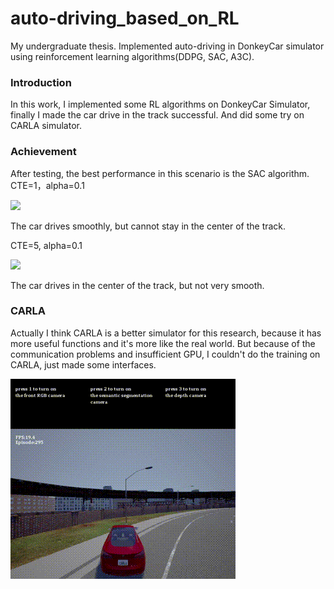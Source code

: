 # auto-driving_based_on_RL
My undergraduate thesis. Implemented auto-driving in DonkeyCar simulator using reinforcement learning algorithms(DDPG, SAC, A3C).

### Introduction ###
In this work, I implemented some RL algorithms on DonkeyCar Simulator, finally I made the car drive in the track successful.
And did some try on CARLA simulator.

### Achievement ###
After testing, the best performance in this scenario is the SAC algorithm.
CTE=1，alpha=0.1

![](./Assets/gifs/CTE=1.gif)

The car drives smoothly, but cannot stay in the center of the track.


CTE=5, alpha=0.1

![](./Assets/gifs/CTE=5.gif)

The car drives in the center of the track, but not very smooth.

### CARLA ###
Actually I think CARLA is a better simulator for this research, because it has more useful functions and it's more like the real world. But because of the communication problems and insufficient GPU, I couldn't do the training on CARLA, just made some interfaces.

![](./Assets/gifs/CARLA.gif)


